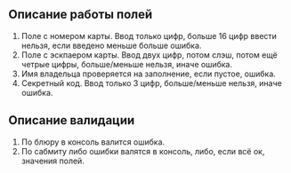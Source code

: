 ## Описание работы полей
1. Поле с номером карты. Ввод только цифр, больше 16 цифр ввести нельзя, если введено меньше больше ошибка.
2. Поле с эскпаером карты. Ввод двух цифр, потом слэш, потом ещё четрые цифры, больше/меньше нельзя, иначе ошибка.
3. Имя владельца проверяется на заполнение, если пустое, ошибка.
4. Секретный код. Ввод только 3 цифр, больше/меньше нельзя, иначе ошибка.

## Описание валидации
1. По блюру в консоль валится ошибка.
2. По сабмиту либо ошибки валятся в консоль, либо, если всё ок, значения полей.
